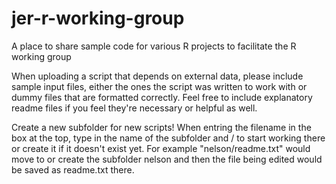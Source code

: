 # jer-r-working-group
A place to share sample code for various R projects to facilitate the R working group

When uploading a script that depends on external data, please include sample input files, either the ones the script was written to work with or dummy files that are formatted correctly. Feel free to include explanatory readme files if you feel they're necessary or helpful as well.

Create a new subfolder for new scripts! When entring the filename in the box at the top, type in the name of the subfolder and / to start working there or create it if it doesn't exist yet. For example "nelson/readme.txt" would move to or create the subfolder nelson and then the file being edited would be saved as readme.txt there.
